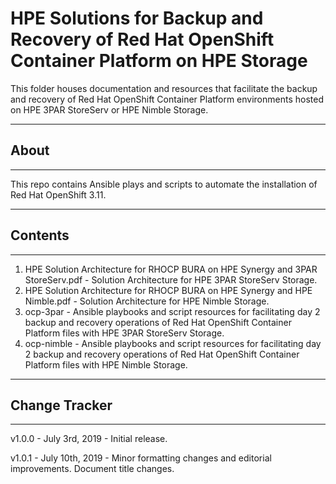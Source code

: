 # HPE Solutions for Backup and Recovery of Red Hat OpenShift Container Platform on HPE Storage

This folder houses documentation and resources that facilitate the backup and recovery of Red Hat OpenShift Container Platform environments hosted on HPE 3PAR StoreServ or HPE Nimble Storage.

________________________________________
## About ##
________________________________________

This repo contains Ansible plays and scripts to automate the installation of Red Hat OpenShift 3.11.

________________________________________
## Contents ##
________________________________________

1. HPE Solution Architecture for RHOCP BURA on HPE Synergy and 3PAR StoreServ.pdf - Solution Architecture for HPE 3PAR StoreServ Storage.
2. HPE Solution Architecture for RHOCP BURA on HPE Synergy and HPE Nimble.pdf - Solution Architecture for HPE Nimble Storage.
3. ocp-3par - Ansible playbooks and script resources for facilitating day 2 backup and recovery operations of Red Hat OpenShift Container Platform files with HPE 3PAR StoreServ Storage.
4. ocp-nimble - Ansible playbooks and script resources for facilitating day 2 backup and recovery operations of Red Hat OpenShift Container Platform files with HPE Nimble Storage.

________________________________________
## Change Tracker ##
________________________________________

v1.0.0 - July 3rd, 2019 - Initial release.

v1.0.1 - July 10th, 2019 - Minor formatting changes and editorial improvements. Document title changes.

